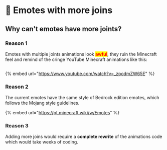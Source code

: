 # 🦴 Emotes with more joins

## Why can't emotes have more joints?

### Reason 1

Emotes with multiple joints animations look <mark style="color:red;">**awful**</mark>, they ruin the Minecraft feel and remind of the cringe YouTube Minecraft animations like this:

<figure><img src="../.gitbook/assets/image (172).png" alt=""><figcaption></figcaption></figure>

{% embed url="https://www.youtube.com/watch?v=_zpodmZW65E" %}

### Reason 2

The current emotes have the same style of Bedrock edition emotes, which follows the Mojang style guidelines.

{% embed url="https://pt.minecraft.wiki/w/Emotes" %}

### Reason 3

Adding more joins would require a **complete rewrite** of the animations code which would take weeks of coding.
